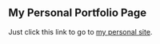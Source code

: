 ## My Personal Portfolio Page

Just click this link to go to [my personal site](https://kiefergarrett.github.io/cv/).
